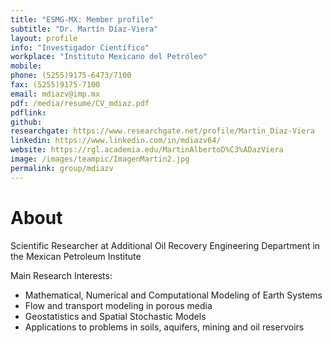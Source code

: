 ```yaml
---
title: "ESMG-MX: Member profile"
subtitle: "Dr. Martín Díaz-Viera"
layout: profile
info: "Investigador Científico"
workplace: "Instituto Mexicano del Petróleo"
mobile: 
phone: (5255)9175-6473/7100 
fax: (5255)9175-7100 
email: mdiazv@imp.mx
pdf: /media/resume/CV_mdiaz.pdf
pdflink: 
github: 
researchgate: https://www.researchgate.net/profile/Martin_Diaz-Viera
linkedin: https://www.linkedin.com/in/mdiazv64/
website: https://rgl.academia.edu/MartinAlbertoD%C3%ADazViera
image: /images/teampic/ImagenMartin2.jpg
permalink: group/mdiazv
---
```


# About 

Scientific Researcher at Additional Oil Recovery Engineering Department in the Mexican Petroleum Institute

Main Research Interests:
- Mathematical, Numerical and  Computational Modeling of Earth Systems
- Flow and transport modeling in porous media
- Geostatistics and Spatial Stochastic Models 
- Applications to problems in soils, aquifers, mining and oil reservoirs
